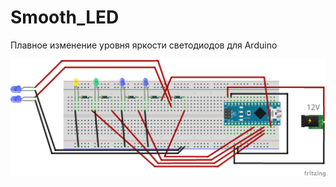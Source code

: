 # Smooth_LED
Плавное изменение уровня яркости светодиодов для Arduino




![Иллюстрация к проекту](https://github.com/metallhead01/Smooth_LED/blob/master/LED_bb.png)
